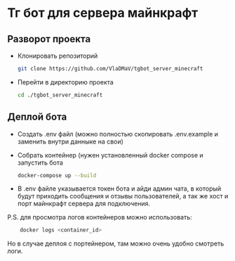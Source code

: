 # Тг бот для сервера майнкрафт

###

## Разворот проекта

* Клонировать репозиторий
    ```bash
    git clone https://github.com/VlaDMaV/tgbot_server_minecraft
    ```

* Перейти в директорию проекта
    ```bash
    cd ./tgbot_server_minecraft
    ```
  
## Деплой бота
  
* Создать .env файл (можно полностью скопировать .env.example и заменить внутри данныке на свои)

* Собрать контейнер (нужен установленный docker compose и запустить бота
    ```bash
    docker-compose up --build
    ```

* В .env файле указывается токен бота и айди админ чата, в который будут приходить сообщения и отзывы пользователей, а так же хост и порт майнкрафт сервера для подключения.


P.S. для просмотра логов контейнеров можно использовать:
```bash
    docker logs <container_id>
```
Но в случае деплоя с портейнером, там можно очень удобно смотреть логи.
